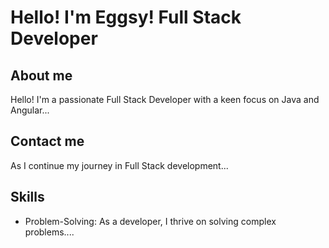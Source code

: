 # Hello! I'm Eggsy! Full Stack Developer
## About me
Hello! I'm a passionate Full Stack Developer with a keen focus on Java and Angular...

## Contact me
As I continue my journey in Full Stack development...

## Skills
- Problem-Solving: As a developer, I thrive on solving complex problems....
